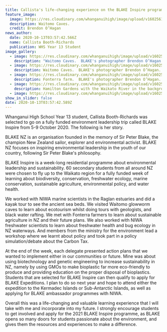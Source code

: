 ```yaml
---
title: Callista's life-changing experience on the BLAKE Inspire programme
feature_image:
  image: https://res.cloudinary.com/whanganuihigh/image/upload/v1602561639/News/Blake%20Inspire%20Sch.%20Callista%20Booth%20Richards/Callista_Booth_Richards._BLAKE_inspire_scholarship_funded_by_the_Sir_Peter_Blake_Trust_and_ministry_for_the_environment.jpg
  description: Waitomo Caves.
  credit: Brendon O’Hagan
news_author:
  date: 2020-10-13T03:57:42.566Z
  name: Callista Booth-Richards
  publication: WHS Year 13 Student
image_gallery:
  - image: https://res.cloudinary.com/whanganuihigh/image/upload/v1602561645/News/Blake%20Inspire%20Sch.%20Callista%20Booth%20Richards/IMG_20201007_115348.jpg
    description: "Waitomo Caves.  BLAKE's photographer Brendon O’Hagan "
  - image: https://res.cloudinary.com/whanganuihigh/image/upload/v1602564269/News/1E7A0856.4000-width.jpg
    description: Waitomo Caves.  BLAKE's photographer Brendon O’Hagan.
  - image: https://res.cloudinary.com/whanganuihigh/image/upload/v1602561657/News/Blake%20Inspire%20Sch.%20Callista%20Booth%20Richards/1E7A9980.jpg
    description: Fonterra farm.  BLAKE's photographer Brendon O’Hagan.
  - image: https://res.cloudinary.com/whanganuihigh/image/upload/v1602561638/News/Blake%20Inspire%20Sch.%20Callista%20Booth%20Richards/Screenshot_20201005_215014_com.facebook.katanacrop.jpg
    description: Hamilton Gardens with the Waikato River in the background.
  - image: https://res.cloudinary.com/whanganuihigh/image/upload/v1602561641/News/Blake%20Inspire%20Sch.%20Callista%20Booth%20Richards/Blake-.jpg
show_in_slider: false
date: 2020-10-13T03:57:42.589Z
---
```

Whanganui High School Year 13 student, Callista Booth-Richards was selected to go on a fully funded environment leadership trip called BLAKE Inspire from 5-9 October 2020.  The following is her story. 

BLAKE NZ is an organisation founded in the memory of Sir Peter Blake, the champion New Zealand sailor, explorer and environmental activist. BLAKE NZ focuses on inspiring environmental leadership in the youth of our country, following Sir Peter Blake's philosophy.
 
BLAKE Inspire is a week-long residential programme about environmental leadership and sustainability. 60 secondary students from all around NZ were chosen to fly up to the Waikato region for a fully funded week of learning about biodiversity, conservation, freshwater ecology, marine conservation, sustainable agriculture, environmental policy, and water health. 
 
We worked with NIWA marine scientists in the Raglan estuaries and did a kayak tour to see the ancient sea beds. We visited Waitomo glowworm caves to learn about ecotourism whilst doing tours with geologists, and black water rafting. We met with Fonterra farmers to learn about sustainable agriculture in NZ and their future plans. We also worked with NIWA freshwater scientists to learn about freshwater health and bug ecology in NZ waterways. And members from the ministry for the environment lead a workshop where we learnt about policy and took part in a policy simulation/debate about the Carbon Tax.
 
At the end of the week, each delegate presented action plans that we wanted to implement either in our communities or future. Mine was about using biotechnology and genetic engineering to increase sustainability in NZ, namely by using GMOs to make bioplastic far more eco-friendly to produce and providing education on the proper disposal of bioplastics. Students that are selected for BLAKE Inspire can then qualify to apply for BLAKE Expeditions. I plan to do so next year and hope to attend either the expedition to the Kermadec Islands or Sub-Antarctic Islands, as well as applying for BLAKE ambassador programmes with NIWA.
 
Overall this was a life-changing and valuable learning experience that I will take with me and incorporate into my future. I strongly encourage students to get involved and apply for the 2021 BLAKE Inspire programme, as BLAKE opens so many doors for students passionate about the environment, and gives them the resources and experiences to make a difference.